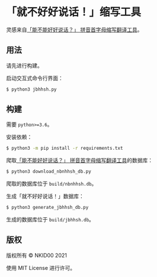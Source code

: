 # 「就不好好说话！」缩写工具

灵感来自[「能不能好好说话？」 拼音首字母缩写翻译工具](https://github.com/itorr/nbnhhsh)。

## 用法

请先进行构建。

启动交互式命令行界面：

```sh
$ python3 jbhhsh.py
```

## 构建

需要 `python>=3.6`。

安装依赖：

```sh
$ python3 -m pip install -r requirements.txt
```

爬取[「能不能好好说话？」 拼音首字母缩写翻译工具](https://github.com/itorr/nbnhhsh)的数据库：

```sh
$ python3 download_nbnhhsh_db.py
```

爬取的数据库位于 `build/nbnhhsh.db`。

生成「就不好好说话！」数据库：

```sh
$ python3 generate_jbhhsh_db.py
```

生成的数据库位于 `build/jbhhsh.db`。

## 版权

版权所有 © NKID00 2021

使用 MIT License 进行许可。
